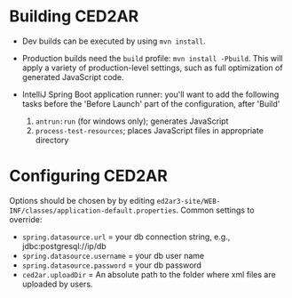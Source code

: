 
# Building CED2AR

* Dev builds can be executed by using `mvn install`.
* Production builds need the `build` profile: `mvn install -Pbuild`. This will apply a variety of production-level settings, such as full optimization of generated JavaScript code.
* IntelliJ Spring Boot application runner: you'll want to add the following tasks before the 'Before Launch' part of the configuration, after 'Build'

    1. `antrun:run` (for windows only); generates JavaScript
    2. `process-test-resources`; places JavaScript files in appropriate directory


# Configuring CED2AR

Options should be chosen by by editing `ed2ar3-site/WEB-INF/classes/application-default.properties`. Common settings to override:

* `spring.datasource.url` = your db connection string, e.g., jdbc:postgresql://ip/db
*  `spring.datasource.username` = your db user name
*  `spring.datasource.password` = your db password
*  `ced2ar.uploadDir` = An absolute path to the folder where xml files are uploaded by users. 